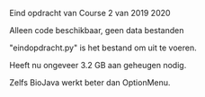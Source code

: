 
Eind opdracht van Course 2 van 2019 2020

Alleen code beschikbaar, geen data bestanden

"eindopdracht.py" is het bestand om uit te voeren.

Heeft nu ongeveer 3.2 GB aan geheugen nodig.

Zelfs BioJava werkt beter dan OptionMenu.
